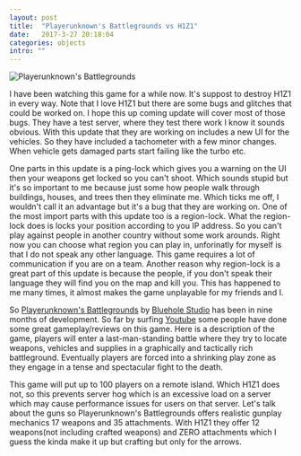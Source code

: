 ```yaml
---
layout: post
title:  "Playerunknown's Battlegrounds vs H1Z1"
date:   2017-3-27 20:18:04
categories: objects
intro: ""
---
```


![Playerunknown's Battlegrounds]('https://d1wfiv6sf8d64f.cloudfront.net/static/pc/img/visual_main.jpg')

I have been watching this game for a while now. It's suppost to destroy H1Z1 in every way. Note that I love H1Z1 but there are some bugs and glitches that could be worked on. I hope this up coming update will cover most of those bugs. They have a test server, where they test there work I know it sounds obvious. With this update that they are working on includes a new UI for the vehicles. So they have included a tachometer with a few minor changes. When vehicle gets damaged parts start failing like the turbo etc.

One parts in this update is a ping-lock which gives you a warning on the UI then your weapons get locked so you can't shoot. Which sounds stupid but it's so important to me because just some how people walk through buildings, houses, and trees then they eliminate me. Which ticks me off, I wouldn't call it an advantage but it's a bug that they are working on. One of the most import parts with this update too is a region-lock. What the region-lock does is locks your position according to you IP address. So you can't play against people in another country without some work arounds. Right now you can choose what region you can play in, unforinatly for myself is that I do not speak any other language. This game requires a lot of communication if you are on a team. Another reason why region-lock is a great part of this update is because the people, if you don't speak their language they will find you on the map and kill you. This has happened to me many times, it almost makes the game unplayable for my friends and I.

So [Playerunknown's Battlegrounds]('http://store.steampowered.com/app/578080/') by [Bluehole Studio]('https://www.bluehole.net/en/') has been in nine months of development. So far by surfing [Youtube]('http://www.youtube.com') some people have done some great gameplay/reviews on this game. Here is a description of the game, players will enter a last-man-standing battle where they try to locate weapons, vehicles and supplies in a graphically and tactically rich battleground. Eventually players are forced into a shrinking play zone as they engage in a tense and spectacular fight to the death.

This game will put up to 100 players on a remote island. Which H1Z1 does not, so this prevents server hog which is an excessive load on a server which may cause performance issues for users on that server. Let's talk about the guns so Playerunknown's Battlegrounds offers realistic gunplay mechanics 17 weapons and 35 attachments. With H1Z1 they offer 12 weapons(not including crafted weapons) and ZERO attachments which I guess the kinda make it up but crafting but only for the arrows.
